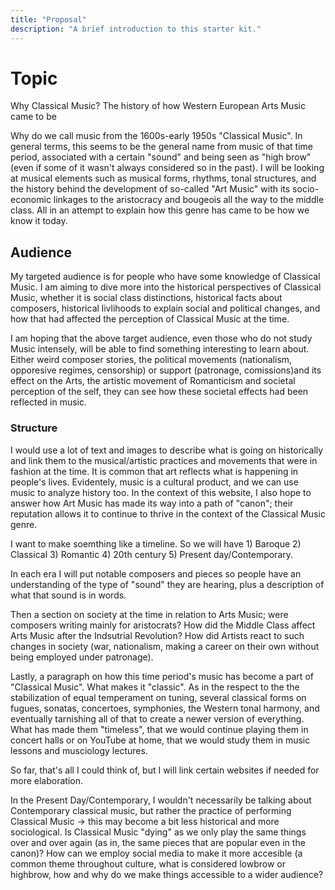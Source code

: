```yaml
---
title: "Proposal"
description: "A brief introduction to this starter kit."
---
```



# Topic 
Why Classical Music? The history of how Western European Arts Music came to be 

Why do we call music from the 1600s-early 1950s "Classical Music". In general terms, this seems to be the general name from music of that time period, associated with a certain "sound" and being seen as "high brow" (even if some of it wasn't always considered so in the past). I will be looking at musical elements such as musical forms, rhythms, tonal structures, and the history behind the development of so-called "Art Music" with its socio-economic linkages to the aristocracy and bougeois all the way to the middle class. All in an attempt to explain how this genre has came to be how we know it today. 

## Audience
My targeted audience is for people who have some knowledge of Classical Music. I am aiming to dive more into the historical perspectives of Classical Music, whether it is social class distinctions, historical facts about composers, historical livlihoods to explain social and political changes, and how that had affected the perception of Classical Music at the time.

I am hoping that the above target audience, even those who do not study Music intensely, will be able to find something interesting to learn about. Either weird composer stories, the political movements (nationalism, opporesive regimes, censorship) or support (patronage, comissions)and its effect on the Arts, the artistic movement of Romanticism and societal perception of the self, they can see how these societal effects had been reflected in music.

### Structure
I would use a lot of text and images to describe what is going on historically and link them to the musical/artistic practices and movements that were in fashion at the time. It is common that art reflects what is happening in people's lives. Evidentely, music is a cultural product, and we can use music to analyze history too. In the context of this website, I also hope to answer how Art Music has made its way into a path of "canon"; their reputation allows it to continue to thrive in the context of the Classical Music genre. 

I want to make soemthing like a timeline. So we will have 1) Baroque 2) Classical 3) Romantic 4) 20th century 5) Present day/Contemporary. 

In each era I will put notable composers and pieces so people have an understanding of the type of "sound" they are hearing, plus a description of what that sound is in words. 

Then a section on society at the time in relation to Arts Music; were composers writing mainly for aristocrats? How did the Middle Class affect Arts Music after the Indsutrial Revolution? How did Artists react to such changes in society (war, nationalism, making a career on their own without being employed under patronage).

Lastly, a paragraph on how this time period's music has become a part of "Classical Music". What makes it "classic". As in the respect to the the stabilization of equal temperament on tuning, several classical forms on fugues, sonatas, concertoes, symphonies, the Western tonal harmony, and eventually tarnishing all of that to create a newer version of everything. What has made them "timeless", that we would continue playing them in concert halls or on YouTube at home, that we would study them in music lessons and musciology lectures. 

So far, that's all I could think of, but I will link certain websites if needed for more elaboration. 

In the Present Day/Contemporary, I wouldn't necessarily be talking about Contemporary classical music, but rather the practice of performing Classical Music -> this may become a bit less historical and more sociological. Is Classical Music "dying" as we only play the same things over and over again (as in, the same pieces that are popular even in the canon)? How can we employ social media to make it more accesible (a common theme throughout culture, what is considered lowbrow or highbrow, how and why do we make things accessible to a wider audience?
